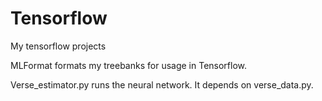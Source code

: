 # Tensorflow
My tensorflow projects

MLFormat formats my treebanks for usage in Tensorflow.

Verse_estimator.py runs the neural network. It depends on verse_data.py.
